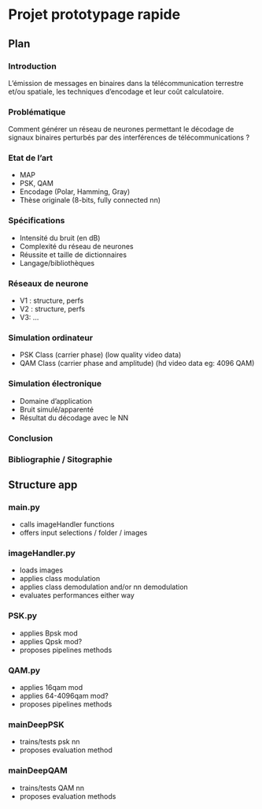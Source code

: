 # Projet prototypage rapide

## Plan
### Introduction
L’émission de messages en binaires dans la télécommunication terrestre et/ou spatiale, les techniques d’encodage et leur coût calculatoire.
### Problématique	
Comment générer un réseau de neurones permettant le décodage de signaux binaires perturbés par des interférences de télécommunications ?
### Etat de l’art
- MAP
- PSK, QAM
- Encodage (Polar, Hamming, Gray)
- Thèse originale (8-bits, fully connected nn)
### Spécifications
- Intensité du bruit (en dB)
- Complexité du réseau de neurones
- Réussite et taille de dictionnaires
- Langage/bibliothèques
### Réseaux de neurone
- V1 : structure, perfs
- V2 : structure, perfs
- V3: …
### Simulation ordinateur
- PSK Class (carrier phase) (low quality video data)
- QAM Class (carrier phase and amplitude) (hd video data eg: 4096 QAM)
### Simulation électronique
- Domaine d’application
- Bruit simulé/apparenté
- Résultat du décodage avec le NN
### Conclusion
### Bibliographie / Sitographie
   
## Structure app
   
### main.py  
- calls imageHandler functions  
- offers input selections / folder / images  
### imageHandler.py  
- loads images  
- applies class modulation   
- applies class demodulation and/or nn demodulation  
- evaluates performances either way  
### PSK.py  
- applies Bpsk mod  
- applies Qpsk mod?   
- proposes pipelines methods  
### QAM.py  
- applies 16qam mod  
- applies 64-4096qam mod?  
- proposes pipelines methods  
### mainDeepPSK  
- trains/tests psk nn  
- proposes evaluation method  
### mainDeepQAM  
- trains/tests QAM nn  
- proposes evaluation methods   
  
